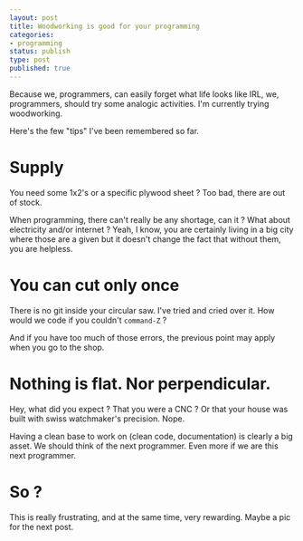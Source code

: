 ```yaml
---
layout: post
title: Woodworking is good for your programming
categories:
- programming
status: publish
type: post
published: true
---
```


Because we, programmers, can easily forget what life looks like IRL, we, programmers, should try some analogic activities. I'm currently trying woodworking.

Here's the few "tips" I've been remembered so far.

# Supply

You need some 1x2's or a specific plywood sheet ? Too bad, there are out of stock.

When programming, there can't really be any shortage, can it ? What about electricity and/or internet ? Yeah, I know, you are certainly living in a big city where those are a given but it doesn't change the fact that without them, you are helpless.

# You can cut only once

There is no git inside your circular saw. I've tried and cried over it. How would we code if you couldn't `command-Z` ?

And if you have too much of those errors, the previous point may apply when you go to the shop.

# Nothing is flat. Nor perpendicular.

Hey, what did you expect ? That you were a CNC ? Or that your house was built with swiss watchmaker's precision. Nope.

Having a clean base to work on (clean code, documentation) is clearly a big asset. We should think of the next programmer. Even more if we are this next programmer.

# So ?

This is really frustrating, and at the same time, very rewarding. Maybe a pic for the next post.